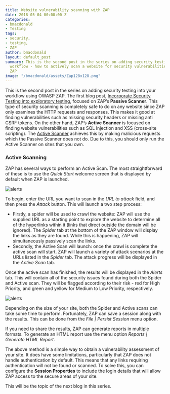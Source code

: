 ```yaml
---
title: Website vulnerability scanning with ZAP
date: 2018-05-04 00:00:00 Z
categories:
- bmacdonald
- Testing
tags:
- security,
- testing,
- ZAP
author: bmacdonald
layout: default_post
summary: This is the second post in the series on adding security testing into your
  workflow - how to actively scan a website for security vulnerabilities using OWASP
  ZAP
image: "/bmacdonald/assets/Zap128x128.png"
---
```


This is the second post in the series on adding security testing into your workflow using OWASP ZAP.
The first blog post, [Incorporate Security Testing into exploratory testing](http://blog.scottlogic.com/2018/02/27/incorporate-security-testing-into-exploratory-testing.html), focused on ZAP’s **Passive Scanner**. This type of security scanning is completely safe to do on any website since ZAP only examines the HTTP requests and responses. This makes it good at finding vulnerabilities such as missing security headers or missing anti CSRF tokens. On the other hand, ZAP’s **Active Scanner** is focused on finding website vulnerabilities such as SQL Injection and XSS (cross-site scripting). The [Active Scanner](https://github.com/zaproxy/zap-core-help/wiki/HelpStartConceptsAscan) achieves this by making malicious requests which the Passive Scanner does not do. Due to this, you should only run the Active Scanner on sites that you own.

### Active Scanning
ZAP has several ways to perform an Active Scan. The most straightforward of these is to use the _Quick Start_ welcome screen that is displayed by default when ZAP is launched.


![alerts]({{site.baseurl}}/bmacdonald/assets/zap-2-2.png "Quick Start welcome screen")

To begin, enter the URL you want to scan in the _URL to attack_ field, and then press the _Attack_ button. This will launch a two step process:

- Firstly,  a spider will be used to crawl the website: ZAP will use the supplied URL as a starting point to explore the website to determine all of the hyperlinks within it (links that direct outside the domain will be ignored). The _Spider_ tab at the bottom of the ZAP window will display the links as they are found. While this is happening, ZAP will simultaneously passively scan the links.
- Secondly, the Active Scan will launch: once the crawl is complete the active scan will start. ZAP will launch a variety of attack scenarios at the URLs listed in the _Spider_ tab. The attack progress will be displayed in the _Active Scan_ tab. 

Once the active scan has finished, the results will be displayed in the _Alerts_ tab. This will contain all of the security issues found during both the Spider and Active scan. They will be flagged according to their risk - red for High Priority, and green and yellow for Medium to Low Priority, respectively.

![alerts]({{site.baseurl}}/bmacdonald/assets/zap-2-1.png "Alerts tab") 

Depending on the size of your site, both the Spider and Active scans can take some time to perform. Fortunately, ZAP can save a session along with the results. This can be done from the _File \| Persist Session_ menu option.

If you need to share the results, ZAP can generate reports in multiple formats. To generate an HTML report use the menu option _Reports \| Generate HTML Report_.

The above method is a simple way to obtain a vulnerability assessment of your site. It does have some limitations, particularly that ZAP does not handle authentication by default. This means that any links requiring authentication will not be found or scanned.
To solve this, you can configure the **Session Properties** to include the login details that will allow ZAP access to the secure areas of your site.

This will be the topic of the next blog in this series.







